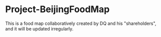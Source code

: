 # Project-BeijingFoodMap
This is a food map collaboratively created by DQ and his "shareholders", and it will be updated irregularly. 
